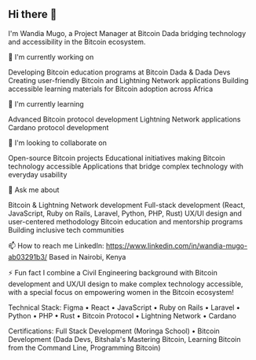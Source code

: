 ## Hi there 👋

I'm Wandia Mugo, a Project Manager at Bitcoin Dada bridging technology and accessibility in the Bitcoin ecosystem.

🔭 I'm currently working on

Developing Bitcoin education programs at Bitcoin Dada & Dada Devs
Creating user-friendly Bitcoin and Lightning Network applications
Building accessible learning materials for Bitcoin adoption across Africa

🌱 I'm currently learning

Advanced Bitcoin protocol development
Lightning Network applications
Cardano protocol development

👯 I'm looking to collaborate on

Open-source Bitcoin projects
Educational initiatives making Bitcoin technology accessible
Applications that bridge complex technology with everyday usability

💬 Ask me about

Bitcoin & Lightning Network development
Full-stack development (React, JavaScript, Ruby on Rails, Laravel, Python, PHP, Rust)
UX/UI design and user-centered methodology
Bitcoin education and mentorship programs
Building inclusive tech communities

📫 How to reach me
LinkedIn: https://www.linkedin.com/in/wandia-mugo-ab03291b3/
Based in Nairobi, Kenya

⚡ Fun fact
I combine a Civil Engineering background with Bitcoin development and UX/UI design to make complex technology accessible, with a special focus on empowering women in the Bitcoin ecosystem!

Technical Stack: Figma • React • JavaScript • Ruby on Rails • Laravel • Python • PHP • Rust • Bitcoin Protocol • Lightning Network • Cardano

Certifications: Full Stack Development (Moringa School) • Bitcoin Development (Dada Devs, Bitshala's Mastering Bitcoin, Learning Bitcoin from the Command Line, Programming Bitcoin)
